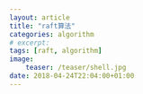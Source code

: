 ```yaml
---
layout: article
title: "raft算法"
categories: algorithm
# excerpt:
tags: [raft, algorithm]
image:
    teaser: /teaser/shell.jpg
date: 2018-04-24T22:04:00+01:00
---
```



